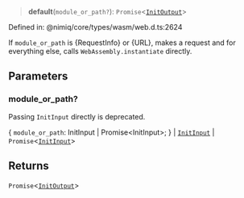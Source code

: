 > **default**(`module_or_path?`): `Promise`\<[`InitOutput`](../interfaces/InitOutput.md)\>

Defined in: @nimiq/core/types/wasm/web.d.ts:2624

If `module_or_path` is {RequestInfo} or {URL}, makes a request and
for everything else, calls `WebAssembly.instantiate` directly.

## Parameters

### module\_or\_path?

Passing `InitInput` directly is deprecated.

\{ `module_or_path`: InitInput \| Promise\<InitInput\>; \} | [`InitInput`](../type-aliases/InitInput.md) | `Promise`\<[`InitInput`](../type-aliases/InitInput.md)\>

## Returns

`Promise`\<[`InitOutput`](../interfaces/InitOutput.md)\>
